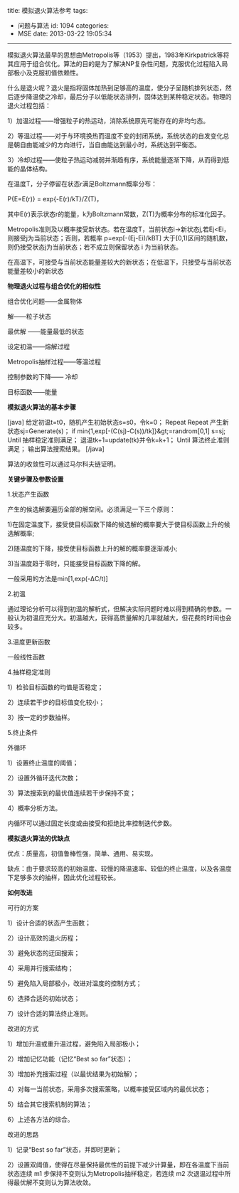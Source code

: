 title: 模拟退火算法参考
tags:
  - 问题与算法
id: 1094
categories:
  - MSE
date: 2013-03-22 19:05:34
---

模拟退火算法最早的思想由Metropolis等（1953）提出，1983年Kirkpatrick等将其应用于组合优化。算法的目的是为了解决NP复杂性问题，克服优化过程陷入局部极小及克服初值依赖性。

什么是退火呢？退火是指将固体加热到足够高的温度，使分子呈随机排列状态，然后逐步降温使之冷却，最后分子以低能状态排列，固体达到某种稳定状态。物理的退火过程包括：

1）加温过程——增强粒子的热运动，消除系统原先可能存在的非均匀态。

2）等温过程——对于与环境换热而温度不变的封闭系统，系统状态的自发变化总是朝自由能减少的方向进行，当自由能达到最小时，系统达到平衡态。

3）冷却过程——使粒子热运动减弱并渐趋有序，系统能量逐渐下降，从而得到低能的晶体结构。

在温度T，分子停留在状态r满足Boltzmann概率分布：

P{E=E(r)} = exp{-E(r)/kT}/Z(T)，

其中E(r)表示状态r的能量，k为Boltzmann常数，Z(T)为概率分布的标准化因子。

Metropolis准则及以概率接受新状态。若在温度T，当前状态i-&gt;新状态j,若Ej&lt;Ei，则接受j为当前状态；否则，若概率 p=exp[-(Ej-Ei)/kBT] 大于[0,1)区间的随机数，则仍接受状态j为当前状态；若不成立则保留状态 i 为当前状态。

在高温下，可接受与当前状态能量差较大的新状态；在低温下，只接受与当前状态能量差较小的新状态

**物理退火过程与组合优化的相似性**

组合优化问题——金属物体

解——粒子状态

最优解 ——能量最低的状态

设定初温——熔解过程

Metropolis抽样过程——等温过程

控制参数的下降—— 冷却

目标函数——能量

**模拟退火算法的基本步骤**

[java]
给定初温t=t0，随机产生初始状态s=s0，令k=0；
Repeat
   Repeat
     产生新状态sj=Generate(s)；
     if min{1,exp[-(C(sj)-C(s))/tk]}&amp;gt;=randrom[0,1] s=sj;
   Until 抽样稳定准则满足；
   退温tk+1=update(tk)并令k=k+1；
Until 算法终止准则满足；
输出算法搜索结果。
[/java]

算法的收敛性可以通过马尔科夫链证明。

**关键步骤及参数设置**

1.状态产生函数

产生的候选解要遍历全部的解空间。必须满足一下三个原则：

1)在固定温度下，接受使目标函数下降的候选解的概率要大于使目标函数上升的候选解概率;

2)随温度的下降，接受使目标函数上升的解的概率要逐渐减小;

3)当温度趋于零时，只能接受目标函数下降的解。

一般采用的方法是min[1,exp(-ΔC/t)]

2.初温

通过理论分析可以得到初温的解析式，但解决实际问题时难以得到精确的参数。一般认为初温应充分大。初温越大，获得高质量解的几率就越大，但花费的时间也会较多。

3.温度更新函数

一般线性函数

4.抽样稳定准则

1）检验目标函数的均值是否稳定；

2）连续若干步的目标值变化较小；

3）按一定的步数抽样。

5.终止条件

外循环

1）设置终止温度的阈值；

2）设置外循环迭代次数；

3）算法搜索到的最优值连续若干步保持不变；

4）概率分析方法。

内循环可以通过固定长度或由接受和拒绝比率控制迭代步数。

**模拟退火算法的优缺点**

优点：质量高，初值鲁棒性强，简单、通用、易实现。

缺点：由于要求较高的初始温度、较慢的降温速率、较低的终止温度，以及各温度下足够多次的抽样，因此优化过程较长。

**如何改进**

可行的方案

1）设计合适的状态产生函数；

2）设计高效的退火历程；

3）避免状态的迂回搜索；

4）采用并行搜索结构；

5）避免陷入局部极小，改进对温度的控制方式；

6）选择合适的初始状态；

7）设计合适的算法终止准则。

改进的方式

1）增加升温或重升温过程，避免陷入局部极小；

2）增加记忆功能（记忆“Best so far”状态）；

3）增加补充搜索过程（以最优结果为初始解）；

4）对每一当前状态，采用多次搜索策略，以概率接受区域内的最优状态；

5）结合其它搜索机制的算法；

6）上述各方法的综合。

改进的思路

1）记录“Best so far”状态，并即时更新；

2）设置双阈值，使得在尽量保持最优性的前提下减少计算量，即在各温度下当前状态连续 m1 步保持不变则认为Metropolis抽样稳定，若连续 m2 次退温过程中所得最优解不变则认为算法收敛。